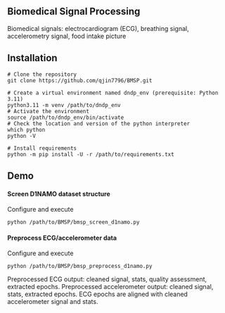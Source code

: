 ## Biomedical Signal Processing
Biomedical signals: electrocardiogram (ECG), breathing signal, accelerometry signal, food intake picture

## Installation
```
# Clone the repository
git clone https://github.com/qjin7796/BMSP.git

# Create a virtual environment named dndp_env (prerequisite: Python 3.11)
python3.11 -m venv /path/to/dndp_env
# Activate the environment
source /path/to/dndp_env/bin/activate
# Check the location and version of the python interpreter
which python
python -V

# Install requirements
python -m pip install -U -r /path/to/requirements.txt
```

## Demo
#### Screen D1NAMO dataset structure
Configure and execute
```
python /path/to/BMSP/bmsp_screen_d1namo.py
```
#### Preprocess ECG/accelerometer data
Configure and execute
```
python /path/to/BMSP/bmsp_preprocess_d1namo.py
```
Preprocessed ECG output: cleaned signal, stats, quality assessment, extracted epochs.
Preprocessed accelerometer output: cleaned signal, stats, extracted epochs.
ECG epochs are aligned with cleaned accelerometer signal and stats.
